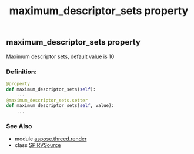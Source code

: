 ﻿---
title: maximum_descriptor_sets property
second_title: Aspose.3D for Python via .NET API References
description: 
type: docs
weight: 60
url: /python-net/aspose.threed.render/spirvsource/maximum_descriptor_sets/
is_root: false
---

## maximum_descriptor_sets property


Maximum descriptor sets, default value is 10
### Definition:
```python
@property
def maximum_descriptor_sets(self):
    ...
@maximum_descriptor_sets.setter
def maximum_descriptor_sets(self, value):
    ...
```

### See Also
* module [aspose.threed.render](../../)
* class [SPIRVSource](/3d/python-net/aspose.threed.render/spirvsource)
